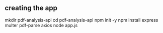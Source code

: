 ## creating the app
mkdir pdf-analysis-api
cd pdf-analysis-api
npm init -y
npm install express multer pdf-parse axios
node app.js